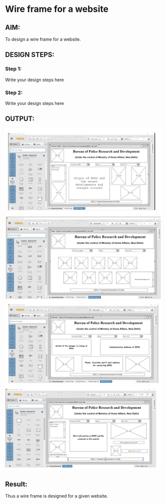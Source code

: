 # Wire frame for a website

## AIM:
To design a wire frame for a website.

## DESIGN STEPS:

### Step 1:
Write your design steps here 

### Step 2:
Write your design steps here

## OUTPUT:
![](s1.png)
![](s2.png)
![](s3.png)
![](s4.png)



## Result:
Thus a wire frame is designed for a given website.
